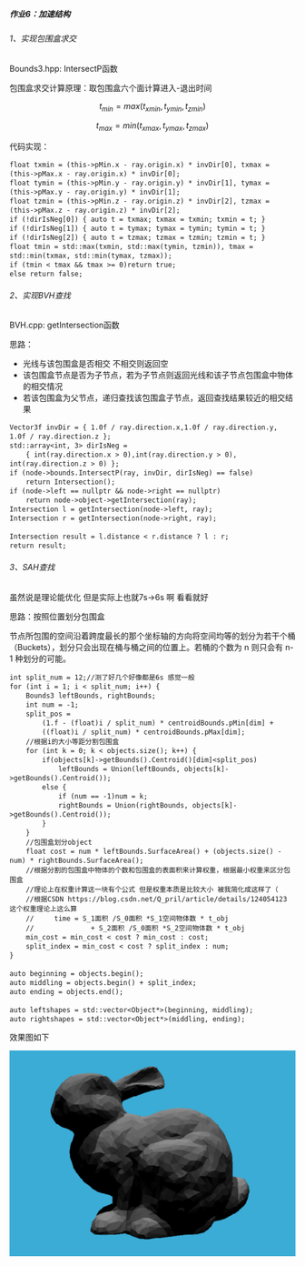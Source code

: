 ##### 作业6：加速结构

###### 1、实现包围盒求交

Bounds3.hpp: IntersectP函数

包围盒求交计算原理：取包围盒六个面计算进入-退出时间

$$t_{min}=max(t_{xmin},t_{ymin},t_{zmin})$$

$$t_{max}=min(t_{xmax},t_{ymax},t_{zmax})$$

代码实现：

```
float txmin = (this->pMin.x - ray.origin.x) * invDir[0], txmax = (this->pMax.x - ray.origin.x) * invDir[0];
float tymin = (this->pMin.y - ray.origin.y) * invDir[1], tymax = (this->pMax.y - ray.origin.y) * invDir[1];
float tzmin = (this->pMin.z - ray.origin.z) * invDir[2], tzmax = (this->pMax.z - ray.origin.z) * invDir[2];
if (!dirIsNeg[0]) { auto t = txmax; txmax = txmin; txmin = t; }
if (!dirIsNeg[1]) { auto t = tymax; tymax = tymin; tymin = t; }
if (!dirIsNeg[2]) { auto t = tzmax; tzmax = tzmin; tzmin = t; }
float tmin = std::max(txmin, std::max(tymin, tzmin)), tmax = std::min(txmax, std::min(tymax, tzmax));
if (tmin < tmax && tmax >= 0)return true;
else return false;
```

###### 2、实现BVH查找

BVH.cpp: getIntersection函数

思路：

- 光线与该包围盒是否相交 不相交则返回空
- 该包围盒节点是否为子节点，若为子节点则返回光线和该子节点包围盒中物体的相交情况
- 若该包围盒为父节点，递归查找该包围盒子节点，返回查找结果较近的相交结果

```
Vector3f invDir = { 1.0f / ray.direction.x,1.0f / ray.direction.y, 1.0f / ray.direction.z };
std::array<int, 3> dirIsNeg = 
	{ int(ray.direction.x > 0),int(ray.direction.y > 0), int(ray.direction.z > 0) };
if (node->bounds.IntersectP(ray, invDir, dirIsNeg) == false) 
	return Intersection();
if (node->left == nullptr && node->right == nullptr) 
	return node->object->getIntersection(ray);
Intersection l = getIntersection(node->left, ray);
Intersection r = getIntersection(node->right, ray);

Intersection result = l.distance < r.distance ? l : r;
return result;
```

###### 3、SAH查找

虽然说是理论能优化 但是实际上也就7s->6s 啊 看看就好

思路：按照位置划分包围盒

节点所包围的空间沿着跨度最长的那个坐标轴的方向将空间均等的划分为若干个桶（Buckets），划分只会出现在桶与桶之间的位置上。若桶的个数为 n 则只会有 n-1 种划分的可能。

```
int split_num = 12;//测了好几个好像都是6s 感觉一般
for (int i = 1; i < split_num; i++) {
    Bounds3 leftBounds, rightBounds;
    int num = -1;
    split_pos = 
    	(1.f - (float)i / split_num) * centroidBounds.pMin[dim] + 
    	((float)i / split_num) * centroidBounds.pMax[dim];
    //根据i的大小等距分割包围盒
    for (int k = 0; k < objects.size(); k++) {
        if(objects[k]->getBounds().Centroid()[dim]<split_pos)
        	leftBounds = Union(leftBounds, objects[k]->getBounds().Centroid());
        else {
            if (num == -1)num = k;
            rightBounds = Union(rightBounds, objects[k]->getBounds().Centroid());
        }
	}
	//包围盒划分object
    float cost = num * leftBounds.SurfaceArea() + (objects.size() - num) * rightBounds.SurfaceArea();
    //根据分割的包围盒中物体的个数和包围盒的表面积来计算权重，根据最小权重来区分包围盒
    //理论上在权重计算这一块有个公式 但是权重本质是比较大小 被我简化成这样了（
    //根据CSDN https://blog.csdn.net/Q_pril/article/details/124054123 这个权重理论上这么算
    //     time = S_1面积 /S_0面积 *S_1空间物体数 * t_obj    
    //              + S_2面积 /S_0面积 *S_2空间物体数 * t_obj 
    min_cost = min_cost < cost ? min_cost : cost;
    split_index = min_cost < cost ? split_index : num;
}

auto beginning = objects.begin();
auto middling = objects.begin() + split_index;
auto ending = objects.end();

auto leftshapes = std::vector<Object*>(beginning, middling);
auto rightshapes = std::vector<Object*>(middling, ending);
```

效果图如下

![image](IMAGE/res.png)